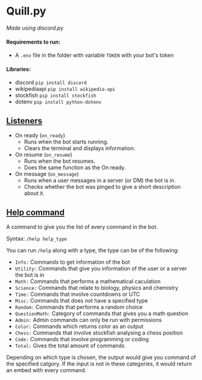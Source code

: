 # **Quill.py**

*Made using discord.py*

#### Requirements to run:
- A `.env` file in the folder with variable `TOKEN` with your bot's token

#### Libraries:
- discord       `pip install discord`
- wikipediaapi  `pip install wikipedia-api`
- stockfish     `pip install stockfish`
- dotenv        `pip install python-dotenv`

## <u>Listeners</u>

- On ready (`on_ready`)
    - Runs when the bot starts running.
    - Clears the terminal and displays information.
- On resume (`on_resume`)
    - Runs when the bot resumes.
    - Does the same function as the On ready.
- On message (`on_message`)
    - Runs when a user messages in a server (or DM) the bot is in.
    - Checks whether the bot was pinged to give a short description about it.

## <u>Help command</u>

A command to give you the list of every command in the bot.

Syntax: `/help help_type`

You can run `/help` along with a type, the type can be of the following:

- `Info:` Commands to get information of the bot
- `Utility:` Commands that give you information of the user or a server the bot is in
- `Math:` Commands that performs a mathematical caculation
- `Science:` Commands that relate to biology, physics and chemistry
- `Time:` Commands that involve countdowns or UTC
- `Misc:` Commands that does not have a specified type
- `Random:` Commands that performs a random choice
- `QuestionMath:` Category of commands that gives you a math question
- `Admin:` Admin commands can only be run with permissions
- `Color:` Commands which returns color as an output
- `Chess:` Commands that involve stockfish analysing a chess position
- `Code:` Commands that involve programming or coding
- `Total:` Gives the total amount of commands

Depending on which type is chosen, the output would give you command of the specified catgory. If the input is not in these categories, it would return an embed with every command.